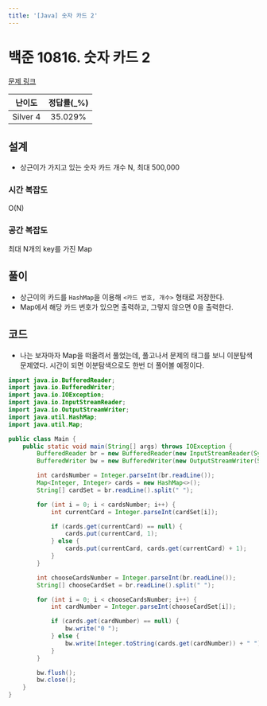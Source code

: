 ```yaml
---
title: '[Java] 숫자 카드 2'
---
```


# 백준 10816. 숫자 카드 2 

[문제 링크](https://www.acmicpc.net/problem/10816)

| 난이도 | 정답률(\_%) |
| :----: | :---------: |
| Silver 4 | 35.029% |

## 설계
- 상근이가 가지고 있는 숫자 카드 개수 N, 최대 500,000
### 시간 복잡도
O(N)
### 공간 복잡도
최대 N개의 key를 가진 Map
## 풀이
- 상근이의 카드를 `HashMap`을 이용해 `<카드 번호, 개수>` 형태로 저장한다.
- Map에서 해당 카드 번호가 있으면 출력하고, 그렇지 않으면 0을 출력한다.

## 코드
- 나는 보자마자 Map을 떠올려서 풀었는데, 풀고나서 문제의 태그를 보니 이분탐색 문제였다. 시간이 되면 이분탐색으로도 한번 더 풀어볼 예정이다.

```java
import java.io.BufferedReader;
import java.io.BufferedWriter;
import java.io.IOException;
import java.io.InputStreamReader;
import java.io.OutputStreamWriter;
import java.util.HashMap;
import java.util.Map;

public class Main {
    public static void main(String[] args) throws IOException {
        BufferedReader br = new BufferedReader(new InputStreamReader(System.in));
        BufferedWriter bw = new BufferedWriter(new OutputStreamWriter(System.out));

        int cardsNumber = Integer.parseInt(br.readLine());
        Map<Integer, Integer> cards = new HashMap<>();
        String[] cardSet = br.readLine().split(" ");

        for (int i = 0; i < cardsNumber; i++) {
            int currentCard = Integer.parseInt(cardSet[i]);

            if (cards.get(currentCard) == null) {
                cards.put(currentCard, 1);
            } else {
                cards.put(currentCard, cards.get(currentCard) + 1);
            }
        }

        int chooseCardsNumber = Integer.parseInt(br.readLine());
        String[] chooseCardSet = br.readLine().split(" ");

        for (int i = 0; i < chooseCardsNumber; i++) {
            int cardNumber = Integer.parseInt(chooseCardSet[i]);

            if (cards.get(cardNumber) == null) {
                bw.write("0 ");
            } else {
                bw.write(Integer.toString(cards.get(cardNumber)) + " ");
            }
        }

        bw.flush();
        bw.close();
    }
}
```